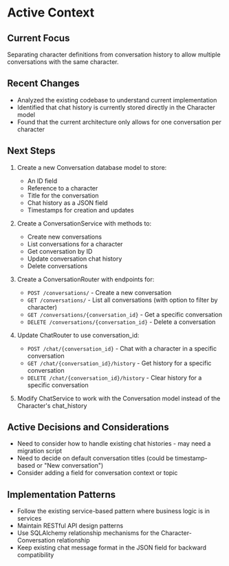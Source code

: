 # Active Context

## Current Focus
Separating character definitions from conversation history to allow multiple conversations with the same character.

## Recent Changes
- Analyzed the existing codebase to understand current implementation
- Identified that chat history is currently stored directly in the Character model
- Found that the current architecture only allows for one conversation per character

## Next Steps
1. Create a new Conversation database model to store:
   - An ID field
   - Reference to a character
   - Title for the conversation
   - Chat history as a JSON field 
   - Timestamps for creation and updates

2. Create a ConversationService with methods to:
   - Create new conversations
   - List conversations for a character
   - Get conversation by ID
   - Update conversation chat history
   - Delete conversations

3. Create a ConversationRouter with endpoints for:
   - `POST /conversations/` - Create a new conversation
   - `GET /conversations/` - List all conversations (with option to filter by character)
   - `GET /conversations/{conversation_id}` - Get a specific conversation
   - `DELETE /conversations/{conversation_id}` - Delete a conversation

4. Update ChatRouter to use conversation_id:
   - `POST /chat/{conversation_id}` - Chat with a character in a specific conversation
   - `GET /chat/{conversation_id}/history` - Get history for a specific conversation
   - `DELETE /chat/{conversation_id}/history` - Clear history for a specific conversation

5. Modify ChatService to work with the Conversation model instead of the Character's chat_history

## Active Decisions and Considerations
- Need to consider how to handle existing chat histories - may need a migration script
- Need to decide on default conversation titles (could be timestamp-based or "New conversation")
- Consider adding a field for conversation context or topic

## Implementation Patterns
- Follow the existing service-based pattern where business logic is in services
- Maintain RESTful API design patterns
- Use SQLAlchemy relationship mechanisms for the Character-Conversation relationship
- Keep existing chat message format in the JSON field for backward compatibility
